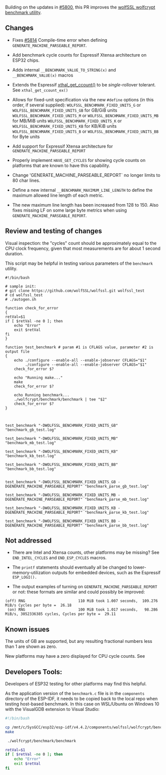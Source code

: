 
Building on the updates in [#5800](https://github.com/wolfSSL/wolfssl/pull/5800), this PR improves the 
[wolfSSL wolfcrypt benchmark utility](https://github.com/wolfSSL/wolfssl/tree/master/wolfcrypt/benchmark).


## Changes

- Fixes [#5814](https://github.com/wolfSSL/wolfssl/issues/5814) Compile-time error when defining `GENERATE_MACHINE_PARSEABLE_REPORT`.
- Add benchmark cycle counts for Espressif Xtensa architecture on ESP32 chips.
- Adds internal `__BENCHMARK_VALUE_TO_STRING(x)` and `__BENCHMARK_VALUE(x)` macros
- Extends the Espressif [xthal_get_ccount()](https://github.com/espressif/esp-idf/blob/f90c12fc3cc5abb47a7f1088ada43a21b31d0357/components/xtensa/include/xtensa/hal.h#L726) to be _single_-rollover tolerant. See `xthal_get_ccount_ex()`
- Allows for fixed-unit specification via the new `#define` options (in this order, if several supplied):
    `WOLFSSL_BENCHMARK_FIXED_UNITS_G` or `WOLFSSL_BENCHMARK_FIXED_UNITS_GB` for GB/GiB units
    `WOLFSSL_BENCHMARK_FIXED_UNITS_M` or `WOLFSSL_BENCHMARK_FIXED_UNITS_MB` for MB/MiB units 
    `WOLFSSL_BENCHMARK_FIXED_UNITS_K` or `WOLFSSL_BENCHMARK_FIXED_UNITS_KB` for KB/KiB units
    `WOLFSSL_BENCHMARK_FIXED_UNITS_B` or `WOLFSSL_BENCHMARK_FIXED_UNITS_BB` for Byte units

- Add support for Expressif Xtensa architecture for `GENERATE_MACHINE_PARSEABLE_REPORT` 
- Properly implement `HAVE_GET_CYCLES` for showing cycle counts on platforms that are known to have this capability.
- Change 'GENERATE_MACHINE_PARSEABLE_REPORT` no longer limits to 80 char lines.
- Define a new internal `__BENCHMARK_MAXIMUM_LINE_LENGTH` to define the maximum allowed line length of each metric. 
- The new maximum line length has been increased from 128 to 150. Also fixes missing LF on some large byte metrics when using `GENERATE_MACHINE_PARSEABLE_REPORT`.

## Review and testing of changes

Visual inspection: the "cycles" count should be approximately equal to the CPU clock frequency, given that most measurements are
for about 1 second duration.

This script may be helpful in testing various parameters of the `benchmark` utility.

```
#!/bin/bash

# sample init:
# git clone https://github.com/wolfSSL/wolfssl.git wolfssl_test
# cd wolfssl_test
# ./autogen.sh

function check_for_error
{
retVal=$1
if [ $retVal -ne 0 ]; then
    echo "Error"
    exit $retVal
fi
}

function test_benchmark # param #1 is CFLAGS value, parameter #2 is output file
{
    echo ./configure --enable-all --enable-jobserver CFLAGS="$1"
         ./configure --enable-all --enable-jobserver CFLAGS="$1"
    check_for_error $?

    echo "Running make..."
    make
    check_for_error $?

    echo Running benchmark...
    ./wolfcrypt/benchmark/benchmark | tee "$2"
    check_for_error $?
}



test_benchmark "-DWOLFSSL_BENCHMARK_FIXED_UNITS_GB" "benchmark_gb_test.log"

test_benchmark "-DWOLFSSL_BENCHMARK_FIXED_UNITS_MB" "benchmark_mb_test.log"

test_benchmark "-DWOLFSSL_BENCHMARK_FIXED_UNITS_KB" "benchmark_kb_test.log"

test_benchmark "-DWOLFSSL_BENCHMARK_FIXED_UNITS_BB" "benchmark_bb_test.log"


test_benchmark "-DWOLFSSL_BENCHMARK_FIXED_UNITS_GB -DGENERATE_MACHINE_PARSEABLE_REPORT" "benchmark_parse_gb_test.log"

test_benchmark "-DWOLFSSL_BENCHMARK_FIXED_UNITS_MB -DGENERATE_MACHINE_PARSEABLE_REPORT" "benchmark_parse_mb_test.log"

test_benchmark "-DWOLFSSL_BENCHMARK_FIXED_UNITS_KB -DGENERATE_MACHINE_PARSEABLE_REPORT" "benchmark_parse_kb_test.log"

test_benchmark "-DWOLFSSL_BENCHMARK_FIXED_UNITS_BB -DGENERATE_MACHINE_PARSEABLE_REPORT" "benchmark_parse_bb_test.log"

```

## Not addressed

- There are Intel and Xtensa counts, other platforms may be missing? See `END_INTEL_CYCLES` and `END_ESP_CYCLES` macros.

- The `printf` statements should eventually all be changed to lower-memory-utilization outputs for embedded devices, such as the Espressif `ESP_LOGI().`

- The output examples of turning on `GENERATE_MACHINE_PARSEABLE_REPORT` or not: these formats are similar and could possibly be improved:

```text
(off) RNG                        110 MiB took 1.007 seconds,  109.276 MiB/s Cycles per byte =  26.18
 (on) RNG                        100 MiB took 1.017 seconds,   98.286 MiB/s, 3052336385 cycles, Cycles per byte =  29.11
```

## Known issues

The units of GB are supported, but any resulting fractional numbers less than 1 are shown as zero.

New platforms may have a zero displayed for CPU cycle counts. See 

## Developers Tools:


Developers of ESP32 testing for other platforms may find this helpful.

As the application version of the `benchmark.c` file is in the `components` directory of the ESP-IDF,
it needs to be copied back to the local repo when testing host-based benchmark. In this case on WSL/Ubuntu on Windows 10
with the VisualGDB extension to Visual Studio:

```bash
#!/bin/bash

cp /mnt/c/SysGCC/esp32/esp-idf/v4.4.2/components/wolfssl/wolfcrypt/benchmark/benchmark.c wolfcrypt/benchmark/benchmark.c
make

 ./wolfcrypt/benchmark/benchmark

retVal=$1
if [ $retVal -ne 0 ]; then
    echo "Error"
    exit $retVal
fi
```
